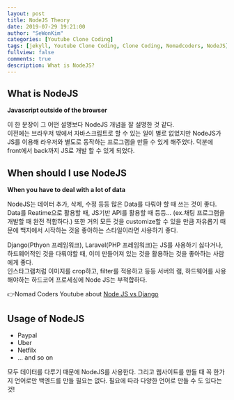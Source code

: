 ```yaml
---
layout: post
title: NodeJS Theory
date: 2019-07-29 19:21:00
author: "SeWonKim"
categories: [Youtube Clone Coding]
tags: [jekyll, Youtube Clone Coding, Clone Coding, Nomadcoders, NodeJS]
fullview: false
comments: true
description: What is NodeJS?
---
```



## What is NodeJS
**Javascript outside of the browser**

이 한 문장이 그 어떤 설명보다 NodeJS 개념을 잘 설명한 것 같다.       
이전에는 브라우저 밖에서 자바스크립트로 할 수 있는 일이 별로 없었지만 NodeJS가 JS를 이용해 라우저와 별도로 동작하는 프로그램을 만들 수 있게 해주었다.
덕분에 front에서 back까지 JS로 개발 할 수 있게 되었다.


## When should I use NodeJS 
**When you have to deal with a lot of data** 

NodeJS는 데이터 추가, 삭제, 수정 등등 많은 Data를 다뤄야 할 때 쓰는 것이 좋다. 
Data를 Reatime으로 활용할 때, JS기반 API를 활용할 때 등등... (ex.채팅 프로그램을 개발할 때 완전 적합하다.)
또한 거의 모든 것을 customize할 수 있을 만큼 자유롭기 때문에 백지에서 시작하는 것을 좋아하는 스타일이라면 사용하기 좋다.      

Django(Pthyon 프레임워크), Laravel(PHP 프레임워크)는 JS를 사용하기 싫다거나, 하드웨어적인 것을 다뤄야할 때, 이미 만들어져 있는 것을 활용하는 것을 좋아하는 사람에게 좋다.      
인스타그램처럼 이미지를 crop하고, filter를 적용하고 등등 서버의 램, 하드웨어를 사용해야하는 하드코어 프로세싱에 Node JS는 부적합하다. 

👉Nomad Coders Youtube about [Node JS vs Django](https://www.youtube.com/watch?v=PnhmeFakkXg)


## Usage of NodeJS
* Paypal
* Uber
* Netfilx
* ... and so on

모두 데이터를 다루기 때문에 NodeJS를 사용한다. 그리고 웹사이트를 만들 때 꼭 한가지 언어로만 백엔드를 만들 필요는 없다.
필요에 따라 다양한 언어로 만들 수 도 있다는 것!

